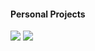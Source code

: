 #### Personal Projects

[![](https://img.shields.io/badge/-📚%20AI%20IT%20Tutor-000)](https://github.com/JamarTG/ai-it-tutor)
[![](https://img.shields.io/badge/-♟️%20litrainer-000)](https://github.com/JamarTG/litrainer)
